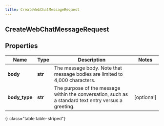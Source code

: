 ```yaml
---
title: CreateWebChatMessageRequest
---
```

## CreateWebChatMessageRequest

## Properties

|Name | Type | Description | Notes|
|------------ | ------------- | ------------- | -------------|
| **body** | **str** | The message body. Note that message bodies are limited to 4,000 characters. | |
| **body_type** | **str** | The purpose of the message within the conversation, such as a standard text entry versus a greeting. | [optional] |
{: class="table table-striped"}


